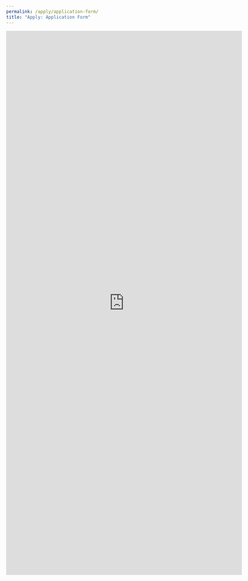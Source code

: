 ```yaml
---
permalink: /apply/application-form/
title: "Apply: Application Form"
---
```


<iframe src="https://docs.google.com/forms/d/e/1FAIpQLSdFIYyIqRIUTCDsPR-jHQIpWKVLByBunZfP1-jY69uk1EgQTg/viewform?embedded=true" width="640" height="1476" frameborder="0" marginheight="0" marginwidth="0">Loading…</iframe>
